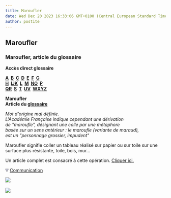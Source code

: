```yaml
---
title: Maroufler
date: Wed Dec 20 2023 16:33:06 GMT+0100 (Central European Standard Time)
author: postite
---
```


## Maroufler
### Maroufler, article du glossaire
 **Accès direct glossaire**

**[A](a.html)  [B](b.html)  [C](c.html)  [D](d.html)  [E](e.html)  [F](f.html)  [G](g.html)  
[H](h.html)  [IJK](ijk.html)  [L](l.html)  [M](m.html)  [NO](no.html)  [P](p.html)  
[QR](qr.html)  [S](s.html)  [T](t.html)  [UV](uv.html)  [WXYZ](wxyz.html)**

**Maroufler  
Article du [glossaire](glossaire.html)**

_Mot d'origine mal définie.  
L'Académie Française indique cependant une dérivation  
de "maroufle", désignant une colle par une métaphore  
basée sur un sens antérieur : le maroufle (variante de maraud),  
est un "personnage grossier, impudent"_

Maroufler signifie coller un tableau réalisé sur papier ou sur toile sur une surface plus résistante, toile, bois, mur...

Un article complet est consacré à cette opération. [Cliquer ici.](marouflage.html)



![](images/flechebas.gif) [Communication](http://www.artrealite.com/annonceurs.htm) 

[![](https://cbonvin.fr/sites/regie.artrealite.com/visuels/campagne1.png)](index-2.html#20131014)

![](https://cbonvin.fr/sites/regie.artrealite.com/visuels/campagne2.png)